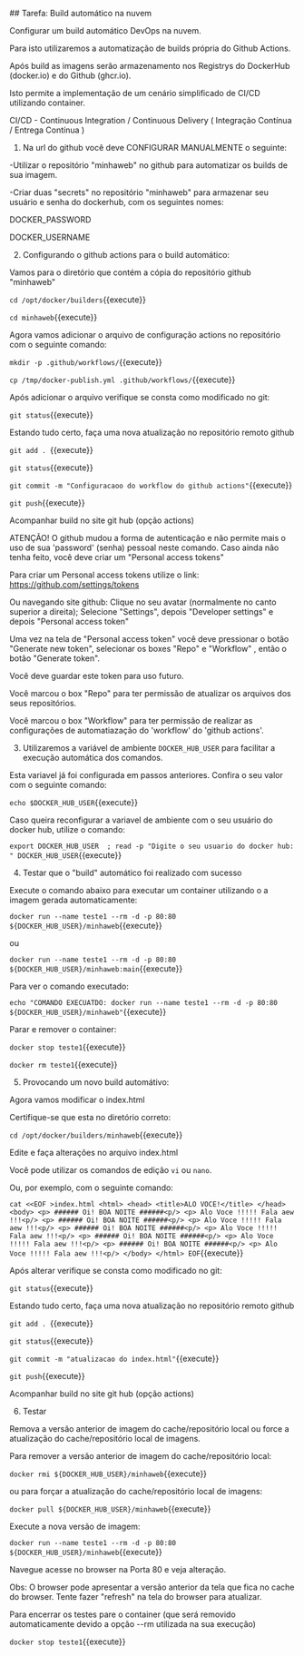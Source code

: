 ## Tarefa: Build automático na nuvem


Configurar um build automático DevOps na nuvem. 

Para isto utilizaremos a automatização de builds própria do Github Actions.

Após build as imagens serão armazenamento nos Registrys do DockerHub (docker.io) e do Github (ghcr.io).

Isto permite a implementação de um cenário simplificado de CI/CD utilizando container.

CI/CD - Continuous Integration / Continuous Delivery ( Integração Contínua / Entrega Contínua )


1) Na url do github você deve CONFIGURAR MANUALMENTE o seguinte:

-Utilizar o repositório "minhaweb" no github para automatizar os builds de sua imagem.

-Criar duas "secrets" no repositório "minhaweb" para armazenar seu usuário e senha do dockerhub, com os seguintes nomes:

DOCKER_PASSWORD

DOCKER_USERNAME 



2) Configurando o github actions para o build automático:

Vamos para o diretório que contém a cópia do repositório github "minhaweb"

`cd /opt/docker/builders`{{execute}}

`cd minhaweb`{{execute}}

Agora vamos adicionar o arquivo de configuração actions no repositório com o seguinte comando:

`mkdir -p .github/workflows/`{{execute}}

`cp /tmp/docker-publish.yml .github/workflows/`{{execute}}

Após adicionar o arquivo verifique se consta como modificado no git:

`git status`{{execute}}

Estando tudo certo, faça uma nova atualização no repositório remoto github

`git add . `{{execute}}

`git status`{{execute}}

`git commit -m "Configuracaoo do workflow do github actions"`{{execute}}

`git push`{{execute}}

Acompanhar build no site git hub (opção actions)

ATENÇÃO! O github mudou a forma de autenticação e não permite mais o uso de sua 'password' (senha) pessoal neste comando. Caso ainda não tenha feito, você deve criar um "Personal access tokens"

Para criar um Personal access tokens utilize o link: https://github.com/settings/tokens

Ou navegando site github: Clique no seu avatar (normalmente no canto superior a direita); Selecione "Settings", depois "Developer settings" e depois "Personal access token"

Uma vez na tela de "Personal access token" você deve pressionar o botão "Generate new token", selecionar os boxes "Repo" e "Workflow" , então o botão "Generate token".

Você deve guardar este token para uso futuro.

Você marcou o box "Repo" para ter permissão de atualizar os arquivos dos seus repositórios.

Você marcou o box "Workflow" para ter permissão de realizar as configurações de automatiazação do 'workflow' do 'github actions'.




3) Utilizaremos a variável de ambiente `DOCKER_HUB_USER` para facilitar a execução automática dos comandos.

Esta variavel já foi configurada em passos anteriores. Confira o seu valor com o seguinte comando:

`echo $DOCKER_HUB_USER`{{execute}}

Caso queira reconfigurar a variavel de ambiente com o seu usuário do docker hub, utilize o comando:

`export DOCKER_HUB_USER  ; read -p "Digite o seu usuario do docker hub: " DOCKER_HUB_USER`{{execute}}





4) Testar que o "build" automático foi realizado com sucesso

Execute o comando abaixo para executar um container utilizando o a imagem gerada automaticamente:

`docker run --name teste1 --rm -d -p 80:80 ${DOCKER_HUB_USER}/minhaweb`{{execute}}

ou

`docker run --name teste1 --rm -d -p 80:80 ${DOCKER_HUB_USER}/minhaweb:main`{{execute}}


Para ver o comando executado:

`echo "COMANDO EXECUATDO: docker run --name teste1 --rm -d -p 80:80 ${DOCKER_HUB_USER}/minhaweb"`{{execute}}


Parar e remover o container:

`docker stop teste1`{{execute}}

`docker rm teste1`{{execute}}



5) Provocando um novo build automátivo:

Agora vamos modificar o index.html

Certifique-se que esta no diretório correto:

`cd /opt/docker/builders/minhaweb`{{execute}}

Edite e faça alterações no arquivo index.html

Você pode utilizar os comandos de edição `vi` ou `nano`. 

Ou, por exemplo, com o seguinte comando:

`cat <<EOF >index.html
    <html>
      <head>
       <title>ALO VOCE!</title>
      </head>
      <body>
        <p> ###### Oi! BOA NOITE ######<p/>
        <p> Alo Voce !!!!! Fala aew !!!<p/>
        <p> ###### Oi! BOA NOITE ######<p/>
        <p> Alo Voce !!!!! Fala aew !!!<p/>
        <p> ###### Oi! BOA NOITE ######<p/>
        <p> Alo Voce !!!!! Fala aew !!!<p/>
        <p> ###### Oi! BOA NOITE ######<p/>
        <p> Alo Voce !!!!! Fala aew !!!<p/>
        <p> ###### Oi! BOA NOITE ######<p/>
        <p> Alo Voce !!!!! Fala aew !!!<p/>
      </body>
    </html>
EOF`{{execute}}


Após alterar verifique se consta como modificado no git:

`git status`{{execute}}

Estando tudo certo, faça uma nova atualização no repositório remoto github

`git add . `{{execute}}

`git status`{{execute}}

`git commit -m "atualizacao do index.html"`{{execute}}

`git push`{{execute}}

Acompanhar build no site git hub (opção actions)




6) Testar

Remova a versão anterior de imagem do cache/repositório local ou force a atualização do cache/repositório local de imagens.

Para remover a versão anterior de imagem do cache/repositório local:

`docker rmi ${DOCKER_HUB_USER}/minhaweb`{{execute}}

ou para forçar a atualização do cache/repositório local de imagens:

`docker pull ${DOCKER_HUB_USER}/minhaweb`{{execute}}

Execute a nova versão de imagem:

`docker run --name teste1 --rm -d -p 80:80  ${DOCKER_HUB_USER}/minhaweb`{{execute}}

Navegue acesse no browser na Porta 80 e veja alteração.

Obs: O browser pode apresentar a versão anterior da tela que fica no cache do browser. Tente fazer "refresh" na tela do browser para atualizar.

Para encerrar os testes pare o container (que será removido automaticamente devido a opção --rm utilizada na sua execução)

`docker stop teste1`{{execute}}

